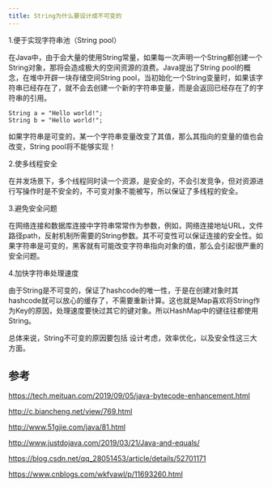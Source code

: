 ```yaml
---
title: String为什么要设计成不可变的
---
```


1.便于实现字符串池（String pool）

在Java中，由于会大量的使用String常量，如果每一次声明一个String都创建一个String对象，那将会造成极大的空间资源的浪费。Java提出了String pool的概念，在堆中开辟一块存储空间String pool，当初始化一个String变量时，如果该字符串已经存在了，就不会去创建一个新的字符串变量，而是会返回已经存在了的字符串的引用。

```
String a = "Hello world!";
String b = "Hello world!";
```

如果字符串是可变的，某一个字符串变量改变了其值，那么其指向的变量的值也会改变，String pool将不能够实现！

2.使多线程安全

在并发场景下，多个线程同时读一个资源，是安全的，不会引发竞争，但对资源进行写操作时是不安全的，不可变对象不能被写，所以保证了多线程的安全。

3.避免安全问题

在网络连接和数据库连接中字符串常常作为参数，例如，网络连接地址URL，文件路径path，反射机制所需要的String参数。其不可变性可以保证连接的安全性。如果字符串是可变的，黑客就有可能改变字符串指向对象的值，那么会引起很严重的安全问题。

4.加快字符串处理速度

由于String是不可变的，保证了hashcode的唯一性，于是在创建对象时其hashcode就可以放心的缓存了，不需要重新计算。这也就是Map喜欢将String作为Key的原因，处理速度要快过其它的键对象。所以HashMap中的键往往都使用String。

总体来说，String不可变的原因要包括 设计考虑，效率优化，以及安全性这三大方面。

## 参考

https://tech.meituan.com/2019/09/05/java-bytecode-enhancement.html

http://c.biancheng.net/view/769.html

http://www.51gjie.com/java/81.html

http://www.justdojava.com/2019/03/21/Java-and-equals/

https://blog.csdn.net/qq_28051453/article/details/52701171

https://www.cnblogs.com/wkfvawl/p/11693260.html